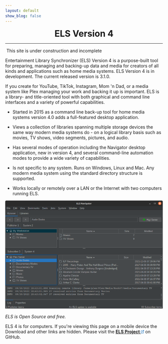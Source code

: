 ```yaml
---
layout: default
show_blog: false
---
```


<center><span style="font-size: 28px; font-face: bold; font-weight: bold; margin-top: 10px;">ELS Version 4</span></center>
<hr/>
<span class="note">&nbsp;This site is under construction and incomplete&nbsp;</span>

Entertainment Library Synchronizer (ELS) Version 4 is a purpose-built tool for preparing, managing and backing-up data and media for creators of all kinds and 
applications such as home media systems. ELS Version 4 is in development. The current released version is 3.1.0.

If you create for YouTube, TikTok, Instagram, Mom 'n Dad, or a media system like Plex managing your work and backing it up is important. ELS is a library- and 
title-oriented tool with both graphical and command line interfaces and a variety of powerful capabilities.

* Started in 2015 as a command line back-up tool for home media systems version 4.0 adds a full-featured desktop application.

* Views a collection of libraries spanning multiple storage devices the same way modern media systems do - on a logical library basis such as movies, TV shows, video segments,
  pictures, and audio.

* Has several modes of operation including the Navigator desktop application, new in version 4, and several command-line automation modes to provide a 
  wide variety of capabilities.

* Is not specific to any system. Runs on Windows, Linux and Mac. Any modern media system using the standard directory structure is supported.

* Works locally or remotely over a LAN or the Internet with two computers running ELS.

<img src="assets/images/screenshot-main.png" border="0"/>

_ELS is Open Source and free._

ELS 4 is for computers. If you're viewing this page on a mobile device the Download and other links are hidden. Please visit the
<a href="{{ site.github.owner_url }}" target="_blank"><b>ELS Project <img src="assets/images/link.png" alt="" align="bottom"  border="0"></b></a> on GitHub.
